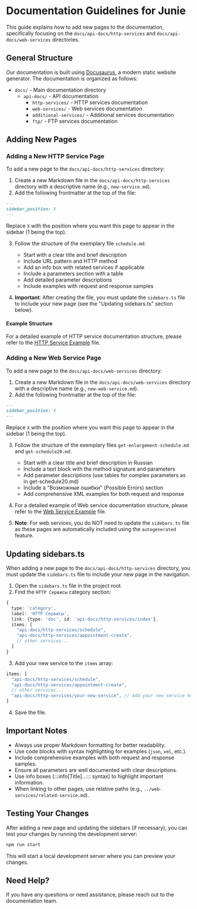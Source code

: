 # Documentation Guidelines for Junie

This guide explains how to add new pages to the documentation, specifically focusing on the `docs/api-docs/http-services` and `docs/api-docs/web-services` directories.

## General Structure

Our documentation is built using [Docusaurus](https://docusaurus.io/), a modern static website generator. The documentation is organized as follows:

- `docs/` - Main documentation directory
  - `api-docs/` - API documentation
    - `http-services/` - HTTP services documentation
    - `web-services/` - Web services documentation
    - `additional-services/` - Additional services documentation
    - `ftp/` - FTP services documentation

## Adding New Pages

### Adding a New HTTP Service Page

To add a new page to the `docs/api-docs/http-services` directory:

1. Create a new Markdown file in the `docs/api-docs/http-services` directory with a descriptive name (e.g., `new-service.md`).
2. Add the following frontmatter at the top of the file:

```markdown
---
sidebar_position: X
---
```

Replace `X` with the position where you want this page to appear in the sidebar (1 being the top).

3. Follow the structure of the exemplary file `schedule.md`:
   - Start with a clear title and brief description
   - Include URL pattern and HTTP method
   - Add an info box with related services if applicable
   - Include a parameters section with a table
   - Add detailed parameter descriptions
   - Include examples with request and response samples

4. **Important**: After creating the file, you must update the `sidebars.ts` file to include your new page (see the "Updating sidebars.ts" section below).

#### Example Structure

For a detailed example of HTTP service documentation structure, please refer to the [HTTP Service Example](./.junie/http-service-example.md) file.

### Adding a New Web Service Page

To add a new page to the `docs/api-docs/web-services` directory:

1. Create a new Markdown file in the `docs/api-docs/web-services` directory with a descriptive name (e.g., `new-web-service.md`).
2. Add the following frontmatter at the top of the file:

```markdown
---
sidebar_position: X
---
```

Replace `X` with the position where you want this page to appear in the sidebar (1 being the top).

3. Follow the structure of the exemplary files `get-enlargement-schedule.md` and `get-schedule20.md`:
   - Start with a clear title and brief description in Russian
   - Include a text block with the method signature and parameters
   - Add parameter descriptions (use tables for complex parameters as in get-schedule20.md)
   - Include a "Возможные ошибки" (Possible Errors) section
   - Add comprehensive XML examples for both request and response

4. For a detailed example of Web service documentation structure, please refer to the [Web Service Example](./.junie/web-service-example.md) file.

5. **Note**: For web services, you do NOT need to update the `sidebars.ts` file as these pages are automatically included using the `autogenerated` feature.

## Updating sidebars.ts

When adding a new page to the `docs/api-docs/http-services` directory, you must update the `sidebars.ts` file to include your new page in the navigation.

1. Open the `sidebars.ts` file in the project root.
2. Find the `HTTP Сервисы` category section:

```typescript
{
  type: 'category',
  label: 'HTTP Сервисы',
  link: {type: 'doc', id: 'api-docs/http-services/index'},
  items: [
    "api-docs/http-services/schedule",
    "api-docs/http-services/appointment-create",
    // other services...
  ]
}
```

3. Add your new service to the `items` array:

```typescript
items: [
  "api-docs/http-services/schedule",
  "api-docs/http-services/appointment-create",
  // other services...
  "api-docs/http-services/your-new-service", // Add your new service here
]
```

4. Save the file.

## Important Notes

- Always use proper Markdown formatting for better readability.
- Use code blocks with syntax highlighting for examples (`json`, `xml`, etc.).
- Include comprehensive examples with both request and response samples.
- Ensure all parameters are well documented with clear descriptions.
- Use info boxes (:::info[Title]...::: syntax) to highlight important information.
- When linking to other pages, use relative paths (e.g., `../web-services/related-service.md`).

## Testing Your Changes

After adding a new page and updating the sidebars (if necessary), you can test your changes by running the development server:

```bash
npm run start
```

This will start a local development server where you can preview your changes.

## Need Help?

If you have any questions or need assistance, please reach out to the documentation team.